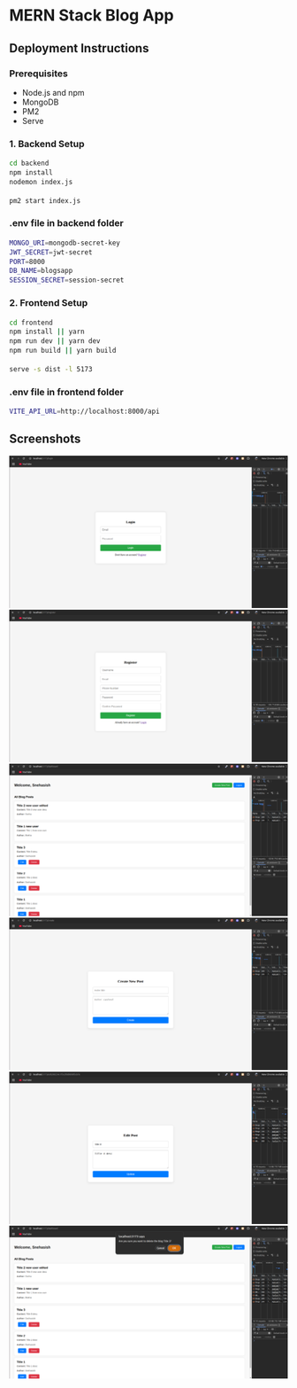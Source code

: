 # MERN Stack Blog App

## Deployment Instructions

### Prerequisites
- Node.js and npm
- MongoDB
- PM2
- Serve

<!-- npm install -g pm2 serve -->

### 1. Backend Setup
```bash
cd backend
npm install
nodemon index.js

pm2 start index.js
```

### .env file in backend folder
```bash
MONGO_URI=mongodb-secret-key
JWT_SECRET=jwt-secret
PORT=8000
DB_NAME=blogsapp
SESSION_SECRET=session-secret
```

### 2. Frontend Setup
```bash
cd frontend
npm install || yarn
npm run dev || yarn dev
npm run build || yarn build

serve -s dist -l 5173
```

### .env file in frontend folder
```bash
VITE_API_URL=http://localhost:8000/api
```

## Screenshots
![Login Page](./screenshots/login.png)
![Registration Page](./screenshots/register.png)
![Dashboard Page](./screenshots/dashboard.png)
![Post Blog Form Page](./screenshots/create_blog_post.png)
![Edit Blog Form Page](./screenshots/edit_blog_post.png)
![Delete Blog confirmation](./screenshots/delete_blog_confirmation.png)
